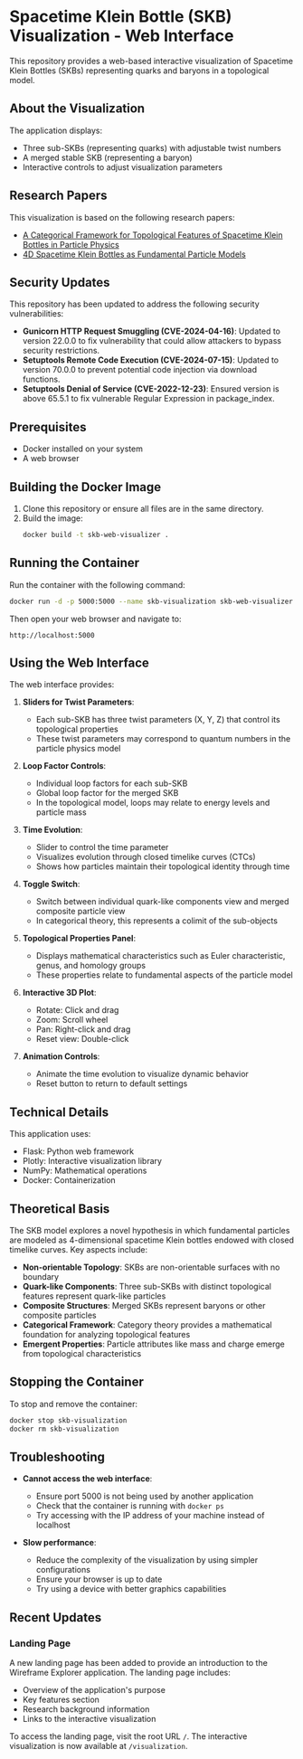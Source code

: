 # Spacetime Klein Bottle (SKB) Visualization - Web Interface

This repository provides a web-based interactive visualization of Spacetime Klein Bottles (SKBs) representing quarks and baryons in a topological model.

## About the Visualization

The application displays:
- Three sub-SKBs (representing quarks) with adjustable twist numbers
- A merged stable SKB (representing a baryon)
- Interactive controls to adjust visualization parameters

## Research Papers

This visualization is based on the following research papers:

- [A Categorical Framework for Topological Features of Spacetime Klein Bottles in Particle Physics](https://figshare.com/articles/preprint/A_Categorical_Framework_for_Topological_Features_of_Spacetime_Klein_Bottles_in_Particle_Physics/28466279?file=52550969)
- [4D Spacetime Klein Bottles as Fundamental Particle Models](https://figshare.com/articles/preprint/4D_Spacetime_Klein_Bottles_as_Fundamental_Particle_Models_pdf/28466276?file=52550963)

## Security Updates

This repository has been updated to address the following security vulnerabilities:

- **Gunicorn HTTP Request Smuggling (CVE-2024-04-16)**: Updated to version 22.0.0 to fix vulnerability that could allow attackers to bypass security restrictions.
- **Setuptools Remote Code Execution (CVE-2024-07-15)**: Updated to version 70.0.0 to prevent potential code injection via download functions.
- **Setuptools Denial of Service (CVE-2022-12-23)**: Ensured version is above 65.5.1 to fix vulnerable Regular Expression in package_index.

## Prerequisites

- Docker installed on your system
- A web browser

## Building the Docker Image

1. Clone this repository or ensure all files are in the same directory.
2. Build the image:
   ```bash
   docker build -t skb-web-visualizer .
   ```

## Running the Container

Run the container with the following command:

```bash
docker run -d -p 5000:5000 --name skb-visualization skb-web-visualizer
```

Then open your web browser and navigate to:
```
http://localhost:5000
```

## Using the Web Interface

The web interface provides:

1. **Sliders for Twist Parameters**:
   - Each sub-SKB has three twist parameters (X, Y, Z) that control its topological properties
   - These twist parameters may correspond to quantum numbers in the particle physics model

2. **Loop Factor Controls**:
   - Individual loop factors for each sub-SKB
   - Global loop factor for the merged SKB
   - In the topological model, loops may relate to energy levels and particle mass

3. **Time Evolution**:
   - Slider to control the time parameter
   - Visualizes evolution through closed timelike curves (CTCs)
   - Shows how particles maintain their topological identity through time

4. **Toggle Switch**:
   - Switch between individual quark-like components view and merged composite particle view
   - In categorical theory, this represents a colimit of the sub-objects

5. **Topological Properties Panel**:
   - Displays mathematical characteristics such as Euler characteristic, genus, and homology groups
   - These properties relate to fundamental aspects of the particle model

6. **Interactive 3D Plot**:
   - Rotate: Click and drag
   - Zoom: Scroll wheel
   - Pan: Right-click and drag
   - Reset view: Double-click

7. **Animation Controls**:
   - Animate the time evolution to visualize dynamic behavior
   - Reset button to return to default settings

## Technical Details

This application uses:
- Flask: Python web framework
- Plotly: Interactive visualization library
- NumPy: Mathematical operations
- Docker: Containerization

## Theoretical Basis

The SKB model explores a novel hypothesis in which fundamental particles are modeled as 4-dimensional spacetime Klein bottles endowed with closed timelike curves. Key aspects include:

- **Non-orientable Topology**: SKBs are non-orientable surfaces with no boundary
- **Quark-like Components**: Three sub-SKBs with distinct topological features represent quark-like particles
- **Composite Structures**: Merged SKBs represent baryons or other composite particles
- **Categorical Framework**: Category theory provides a mathematical foundation for analyzing topological features
- **Emergent Properties**: Particle attributes like mass and charge emerge from topological characteristics

## Stopping the Container

To stop and remove the container:

```bash
docker stop skb-visualization
docker rm skb-visualization
```

## Troubleshooting

- **Cannot access the web interface**:
  - Ensure port 5000 is not being used by another application
  - Check that the container is running with `docker ps`
  - Try accessing with the IP address of your machine instead of localhost

- **Slow performance**:
  - Reduce the complexity of the visualization by using simpler configurations
  - Ensure your browser is up to date
  - Try using a device with better graphics capabilities

## Recent Updates

### Landing Page
A new landing page has been added to provide an introduction to the Wireframe Explorer application. The landing page includes:
- Overview of the application's purpose
- Key features section
- Research background information
- Links to the interactive visualization

To access the landing page, visit the root URL `/`. The interactive visualization is now available at `/visualization`.
